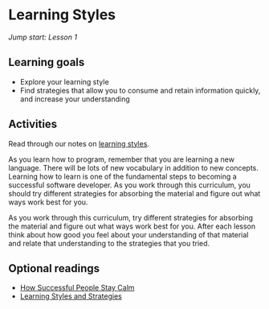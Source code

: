 # Learning Styles
_Jump start: Lesson 1_

## Learning goals
* Explore your learning style
* Find strategies that allow you to consume and retain information quickly, and increase your understanding

## Activities
Read through our notes on [learning styles](./learning-styles.md).

As you learn how to program, remember that you are learning a new language. There will be lots of new vocabulary in addition to new concepts. Learning how to learn is one of the fundamental steps to becoming a successful software developer. As you work through this curriculum, you should try different strategies for absorbing the material and figure out what ways work best for you.

As you work through this curriculum, try different strategies for absorbing the material and figure out what ways work best for you. After each lesson think about how good you feel about your understanding of that material and relate that understanding to the strategies that you tried.

## Optional readings
* [How Successful People Stay Calm]( http://www.forbes.com/sites/travisbradberry/2014/02/06/how-successful-people-stay-calm/)
* [Learning Styles and Strategies](http://www4.ncsu.edu/unity/lockers/users/f/felder/public/ILSdir/styles.htm)
